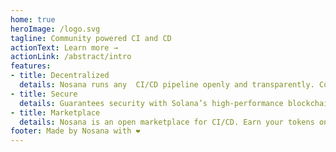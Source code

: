 ```yaml
---
home: true
heroImage: /logo.svg
tagline: Community powered CI and CD
actionText: Learn more →
actionLink: /abstract/intro
features:
- title: Decentralized
  details: Nosana runs any  CI/CD pipeline openly and transparently. Computation by the people, for the people.
- title: Secure
  details: Guarantees security with Solana’s high-performance blockchain.
- title: Marketplace
  details: Nosana is an open marketplace for CI/CD. Earn your tokens on empty compute cycles!
footer: Made by Nosana with ❤️
---
```

